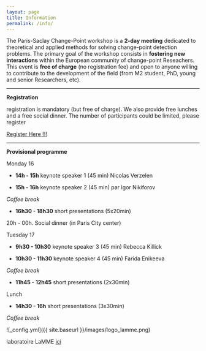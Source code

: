 ```yaml
---
layout: page
title: Information
permalink: /info/
---
```


The Paris-Saclay Change-Point workshop is a **2-day meeting** dedicated to theoretical and applied methods for solving change-point detection problems. The primary goal of the workshop consists in **fostering new interactions** within the European community of change-point Reseachers. This event is **free of charge** (no registration fee) and open to anyone willing to contribute to the development of the field (from M2 student, PhD, young and senior Researchers, etc). 


***

**Registration**

registration is mandatory (but free of charge).
We also provide free lunches and a free social dinner. The number of participants could be limited, please register 

[Register Here !!!](https://docs.google.com/forms/d/1s3eGe7urbe5-xfgj5gp-JfJ5RbTOnoXZOqPY3L-gdWA/edit)


***


**Provisional programme**

Monday 16

- **14h - 15h**	keynote speaker 1 (45 min) Nicolas Verzelen

- **15h - 16h** keynote speaker 2 (45 min) par Igor Nikiforov

*Coffee break*

- **16h30 - 18h30** short presentations (5x20min)

20h - 00h. Social dinner (in Paris City center)

Tuesday 17

- **9h30 - 10h30**	keynote speaker 3 (45 min) Rebecca Killick

- **10h30 - 11h30**	keynote speaker 4 (45 min) Farida Enikeeva

*Coffee break*

- **11h45 - 12h45**	short presentations (2x30min)

Lunch

-  **14h30 - 16h**	short presentations (3x30min)

*Coffee break*

![_config.yml]({{ site.baseurl }}/images/logo_lamme.png)


laboratoire LaMME [ici](http://www.math-evry.cnrs.fr/doku.php)

